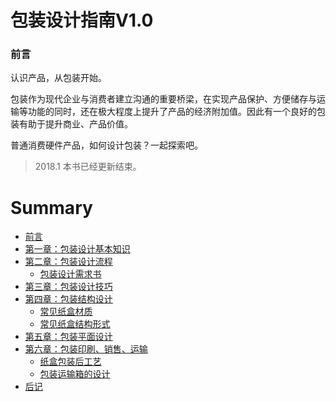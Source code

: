 # 包装设计指南V1.0 

### 前言

认识产品，从包装开始。

包装作为现代企业与消费者建立沟通的重要桥梁，在实现产品保护、方便储存与运输等功能的同时，还在极大程度上提升了产品的经济附加值。因此有一个良好的包装有助于提升商业、产品价值。


普通消费硬件产品，如何设计包装？一起探索吧。

> 2018.1 本书已经更新结束。


# Summary

* [前言](README.md)
* [第一章：包装设计基本知识](ch1/1.md)
* [第二章：包装设计流程](ch2/1.md)
  * [包装设计需求书](ch2/5.md)
* [第三章：包装设计技巧](ch3/1.md)
* [第四章：包装结构设计](ch4/1.md)
  * [常见纸盒材质](ch4/2.md)
  * [常见纸盒结构形式](ch4/3.md)
* [第五章：包装平面设计](ch5/1.md)
* [第六章：包装印刷、销售、运输](ch6/1.md)
  * [纸盒包装后工艺](ch6/1.md)
  * [包装运输箱的设计](ch6/2.md)
* [后记](ending.md)




